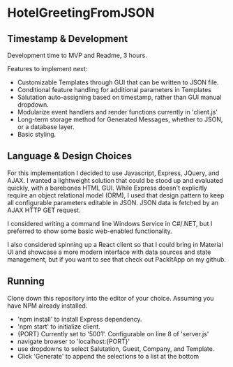 # HotelGreetingFromJSON

## Timestamp & Development
Development time to MVP and Readme, 3 hours.

Features to implement next:
- Customizable Templates through GUI that can be written to JSON file.
- Conditional feature handling for additional parameters in Templates
- Salutation auto-assigning based on timestamp, rather than GUI manual dropdown.
- Modularize event handlers and render functions currently in 'client.js'
- Long-term storage method for Generated Messages, whether to JSON, or a database layer.
- Basic styling.

## Language & Design Choices
For this implementation I decided to use Javascript, Express, JQuery, and AJAX. I wanted a lightweight solution that could be stood up and evaluated quickly, with a barebones HTML GUI. While Express doesn't explicitly require an object relational model (ORM), I used that design pattern to keep all configurable parameters editable in JSON. JSON data is fetched by an AJAX HTTP GET request. 

I considered writing a command line Windows Service in C#/.NET, but I preferred to show some basic web-enabled functionality. 

I also considered spinning up a React client so that I could bring in Material UI and showcase a more modern interface with data sources and state management, but if you want to see that check out PackItApp on my github.

## Running
Clone down this repository into the editor of your choice. Assuming you have NPM already installed.
- 'npm install' to install Express dependency.
- 'npm start' to initialize client. 
- {PORT} Currently set to '5001'. Configurable on line 8 of 'server.js'
- navigate browser to 'localhost:{PORT}'
- use dropdowns to select Salutation, Guest, Company, and Template.
- Click 'Generate' to append the selections to a list at the bottom 